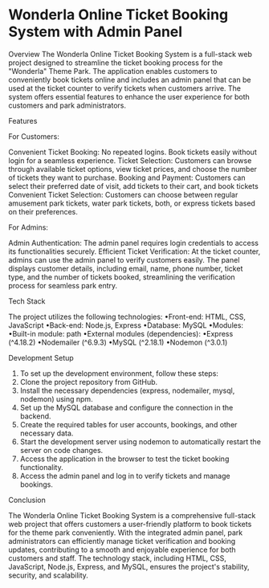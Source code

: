 # Wonderla Online Ticket Booking System with Admin Panel



Overview
The Wonderla Online Ticket Booking System is a full-stack web project designed to streamline the ticket booking process for the "Wonderla" Theme Park. The application enables customers to conveniently book tickets online and includes an admin panel that can be used at the ticket counter to verify tickets when customers arrive. The system offers essential features to enhance the user experience for both customers and park administrators.



Features

For Customers: 

Convenient Ticket Booking: No repeated logins. Book tickets easily without login for a seamless experience.
Ticket Selection: Customers can browse through available ticket options, view ticket prices, and choose the number of tickets they want to purchase.
Booking and Payment: Customers can select their preferred date of visit, add tickets to their cart, and book tickets
Convenient Ticket Selection: Customers can choose between regular amusement park tickets, water park tickets, both, or express tickets based on their preferences. 

For Admins:

Admin Authentication: The admin panel requires login credentials to access its functionalities securely.
Efficient Ticket Verification: At the ticket counter, admins can use the admin panel to verify customers easily. The panel displays customer details, including email, name, phone number, ticket type, and the number of tickets booked, streamlining the verification process for seamless park entry.



Tech Stack

The project utilizes the following technologies:
•Front-end: HTML, CSS, JavaScript
•Back-end: Node.js, Express
•Database: MySQL
•Modules:
•Built-in module: path
•External modules (dependencies):
          •Express (^4.18.2)
          •Nodemailer (^6.9.3)
          •MySQL (^2.18.1)
          •Nodemon (^3.0.1)



Development Setup

1.  To set up the development environment, follow these steps:
2.  Clone the project repository from GitHub.
3.  Install the necessary dependencies (express, nodemailer, mysql, nodemon) using npm.
4.  Set up the MySQL database and configure the connection in the backend.
5.  Create the required tables for user accounts, bookings, and other necessary data.
6.  Start the development server using nodemon to automatically restart the server on code changes.
7.  Access the application in the browser to test the ticket booking functionality.
8.  Access the admin panel and log in to verify tickets and manage bookings.



Conclusion

The Wonderla Online Ticket Booking System is a comprehensive full-stack web project that offers customers a user-friendly platform to book tickets for the theme park conveniently. With the integrated admin panel, park administrators can efficiently manage ticket verification and booking updates, contributing to a smooth and enjoyable experience for both customers and staff. The technology stack, including HTML, CSS, JavaScript, Node.js, Express, and MySQL, ensures the project's stability, security, and scalability.
